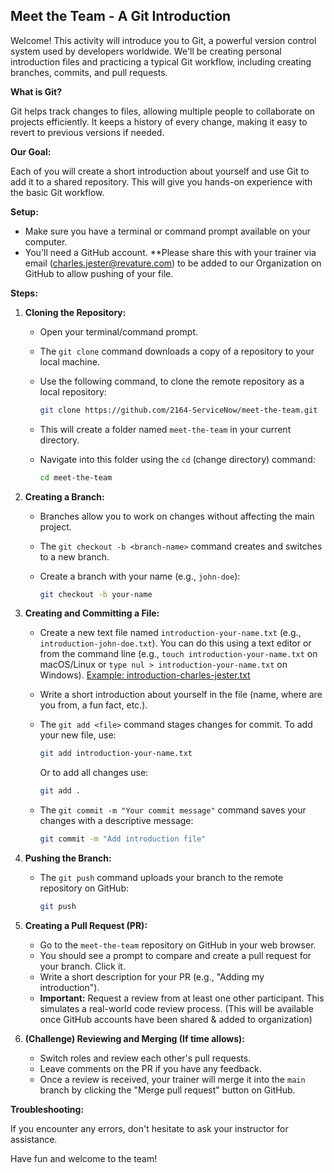 ## Meet the Team - A Git Introduction

Welcome! This activity will introduce you to Git, a powerful version control system used by developers worldwide. We'll be creating personal introduction files and practicing a typical Git workflow, including creating branches, commits, and pull requests.

**What is Git?**

Git helps track changes to files, allowing multiple people to collaborate on projects efficiently. It keeps a history of every change, making it easy to revert to previous versions if needed.

**Our Goal:**

Each of you will create a short introduction about yourself and use Git to add it to a shared repository. This will give you hands-on experience with the basic Git workflow.

**Setup:**

*   Make sure you have a terminal or command prompt available on your computer.
*   You'll need a GitHub account. **Please share this with your trainer via email (charles.jester@revature.com) to be added to our Organization on GitHub to allow pushing of your file.

**Steps:**

1.  **Cloning the Repository:**
    *   Open your terminal/command prompt.
    *   The `git clone` command downloads a copy of a repository to your local machine.
    *   Use the following command, to clone the remote repository as a local repository:

        ```bash
        git clone https://github.com/2164-ServiceNow/meet-the-team.git
        ```

    *   This will create a folder named `meet-the-team` in your current directory.
    *   Navigate into this folder using the `cd` (change directory) command:

        ```bash
        cd meet-the-team
        ```

2.  **Creating a Branch:**
    *   Branches allow you to work on changes without affecting the main project.
    *   The `git checkout -b <branch-name>` command creates and switches to a new branch.
    *   Create a branch with your name (e.g., `john-doe`):

        ```bash
        git checkout -b your-name
        ```

3.  **Creating and Committing a File:**
    *   Create a new text file named `introduction-your-name.txt` (e.g., `introduction-john-doe.txt`). You can do this using a text editor or from the command line (e.g., `touch introduction-your-name.txt` on macOS/Linux or `type nul > introduction-your-name.txt` on Windows). [Example: introduction-charles-jester.txt](https://github.com/2164-ServiceNow/meet-the-team/blob/main/introduction-charles-jester.txt)
    *   Write a short introduction about yourself in the file (name, where are you from, a fun fact, etc.).
    *   The `git add <file>` command stages changes for commit. To add your new file, use:

        ```bash
        git add introduction-your-name.txt
        ```

        Or to add all changes use:

        ```bash
        git add .
        ```

    *   The `git commit -m "Your commit message"` command saves your changes with a descriptive message:

        ```bash
        git commit -m "Add introduction file"
        ```

4.  **Pushing the Branch:**
    *   The `git push` command uploads your branch to the remote repository on GitHub:

        ```bash
        git push
        ```

5.  **Creating a Pull Request (PR):**
    *   Go to the `meet-the-team` repository on GitHub in your web browser.
    *   You should see a prompt to compare and create a pull request for your branch. Click it.
    *   Write a short description for your PR (e.g., "Adding my introduction").
    *   **Important:** Request a review from at least one other participant. This simulates a real-world code review process. (This will be available once GitHub accounts have been shared & added to organization)

6.  **(Challenge) Reviewing and Merging (If time allows):**
    *   Switch roles and review each other's pull requests.
    *   Leave comments on the PR if you have any feedback.
    *   Once a review is received, your trainer will merge it into the `main` branch by clicking the "Merge pull request" button on GitHub.

**Troubleshooting:**

If you encounter any errors, don't hesitate to ask your instructor for assistance.

Have fun and welcome to the team!
